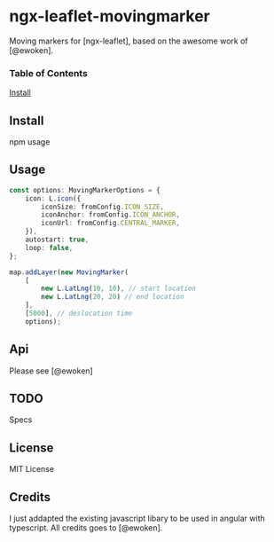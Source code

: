 # ngx-leaflet-movingmarker
Moving markers for [ngx-leaflet], based on the awesome work of [@ewoken].

### Table of Contents
[Install](*install)

## Install
npm usage

## Usage
```ts
const options: MovingMarkerOptions = {
    icon: L.icon({
        iconSize: fromConfig.ICON_SIZE,
        iconAnchor: fromConfig.ICON_ANCHOR,
        iconUrl: fromConfig.CENTRAL_MARKER,
    }),
    autostart: true,
    loop: false,
};

map.addLayer(new MovingMarker(
    [
        new L.LatLng(10, 10), // start location
        new L.LatLng(20, 20) // end location
    ],
    [5000], // deslocation time
    options);
```

## Api
Please see [@ewoken]

## TODO
Specs

## License
MIT License

## Credits
I just addapted the existing javascript libary to be used in angular with typescript.
All credits goes to [@ewoken].
